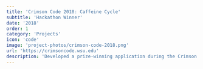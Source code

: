 ```yaml
---
title: 'Crimson Code 2018: Caffeine Cycle'
subtitle: 'Hackathon Winner'
date: '2018'
order: 1
category: 'Projects'
icon: 'code'
image: 'project-photos/crimson-code-2018.png'
url: 'https://crimsoncode.wsu.edu'
description: 'Developed a prize-winning application during the Crimson Code hackathon, focusing on robotics and autonomous systems.'
---
```

